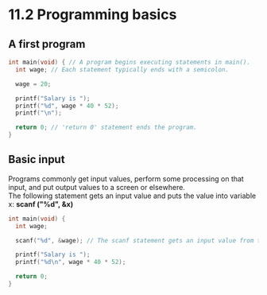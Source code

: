 # 11.2 Programming basics

## A first program
```c
int main(void) { // A program begins executing statements in main().
  int wage; // Each statement typically ends with a semicolon.

  wage = 20;

  printf("Salary is ");
  printf("%d", wage * 40 * 52);
  printf("\n");

  return 0; // 'return 0' statement ends the program.
}
```

## Basic input
Programs commonly get input values, perform some processing on that input, and put output values to a screen or elsewhere.   
The following statement gets an input value and puts the value into variable x: **scanf ("%d", &x)**   
```c
int main(void) {
  int wage;

  scanf("%d", &wage); // The scanf statement gets an input value from the keyboard and puts that value into the wage variable.

  printf("Salary is ");
  printf("%d\n", wage * 40 * 52);

  return 0;
}
```
